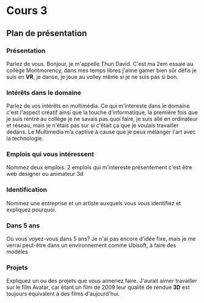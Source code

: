 # Cours 3
## Plan de présentation

### Présentation
Parlez de vous. 
Bonjour, je m'appelle Thun David. C'est ma 2em essaie au collège Montmorency, dans mes temps libres j'aime gamer bien sûr défis je suis en **VR**, je danse, je joue au volley même si je ne suis pas si bon. 

### Intérêts dans le domaine
Parlez de vos intérêts en multimédia. 
Ce qui m'intereste dans le domaine c'est l'aspect créatif ainsi que la touche d'informatique, la première fois que je suis rentré au collège je ne savais pas quoi faire, je suis allé en ordinateur et réseau, mais je n'étais pas sur si c'était ça que je voulais travailler dedans. Le Multimedia m’a captivé à cause que je peux mélanger l'art avec la technologie.

### Emplois qui vous intéressent
Nommez deux emplois.
2 emplois qui m'intereste présentement c'est être web designer ou animateur 3d

### Identification
Nommez une entreprise et un artiste auxquels vous vous identifiez et expliquez pourquoi. 

### Dans 5 ans
Où vous voyez-vous dans 5 ans? 
Je n'ai pas encore d'idée fixe, mais je me verrai peut-être dans un environnement comme Ubisoft, à faire des modèles 

### Projets
Expliquez un ou des projets que vous aimeriez faire. 
J'aurait aimer travailler sur le film Avatar, car étant un film de 2009 leur qualité de rendue **3D** est toujours équivalent a des films d'aujourd'hui.
